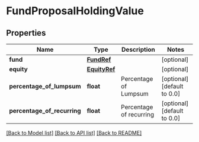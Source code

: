 # FundProposalHoldingValue

## Properties
Name | Type | Description | Notes
------------ | ------------- | ------------- | -------------
**fund** | [**FundRef**](FundRef.md) |  | [optional] 
**equity** | [**EquityRef**](EquityRef.md) |  | [optional] 
**percentage_of_lumpsum** | **float** | Percentage of Lumpsum | [optional] [default to 0.0]
**percentage_of_recurring** | **float** | Percentage of recurring | [optional] [default to 0.0]

[[Back to Model list]](../README.md#documentation-for-models) [[Back to API list]](../README.md#documentation-for-api-endpoints) [[Back to README]](../README.md)

